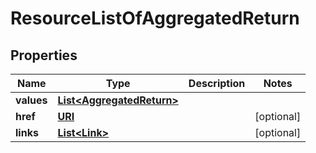 

# ResourceListOfAggregatedReturn

## Properties

Name | Type | Description | Notes
------------ | ------------- | ------------- | -------------
**values** | [**List&lt;AggregatedReturn&gt;**](AggregatedReturn.md) |  | 
**href** | [**URI**](URI.md) |  |  [optional]
**links** | [**List&lt;Link&gt;**](Link.md) |  |  [optional]



